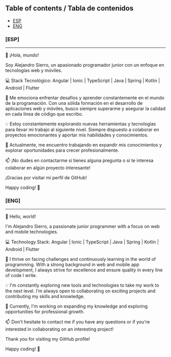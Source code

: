 ## Table of contents / Tabla de contenidos

- [ESP](#[ESP])
- [ENG](#[ENG])

### [ESP]
---
👋 ¡Hola, mundo!

Soy Alejandro Sierro, un apasionado programador junior con un enfoque en tecnologías web y móviles.

💻 Stack Tecnológico:
Angular | Ionic | TypeScript | Java | Spring | Kotlin | Android | Flutter

🚀 Me emociona enfrentar desafíos y aprender constantemente en el mundo de la programación. Con una sólida formación en el desarrollo de aplicaciones web y móviles, busco siempre superarme y asegurar la calidad en cada línea de código que escribo.

💡 Estoy constantemente explorando nuevas herramientas y tecnologías para llevar mi trabajo al siguiente nivel. Siempre dispuesto a colaborar en proyectos emocionantes y aportar mis habilidades y conocimientos.

🌱 Actualmente, me encuentro trabajando en expandir mis conocimientos y explorar oportunidades para crecer profesionalmente.

📫 ¡No dudes en contactarme si tienes alguna pregunta o si te interesa colaborar en algún proyecto interesante!

¡Gracias por visitar mi perfil de GitHub!

Happy coding! 🚀


### [ENG]
---
👋 Hello, world!

I'm Alejandro Sierro, a passionate junior programmer with a focus on web and mobile technologies.

💻 Technology Stack:
Angular | Ionic | TypeScript | Java | Spring | Kotlin | Android | Flutter

🚀 I thrive on facing challenges and continuously learning in the world of programming. With a strong background in web and mobile app development, I always strive for excellence and ensure quality in every line of code I write.

💡 I'm constantly exploring new tools and technologies to take my work to the next level. I'm always open to collaborating on exciting projects and contributing my skills and knowledge.

🌱 Currently, I'm working on expanding my knowledge and exploring opportunities for professional growth.

📫 Don't hesitate to contact me if you have any questions or if you're interested in collaborating on an interesting project!

Thank you for visiting my GitHub profile!

Happy coding! 🚀
